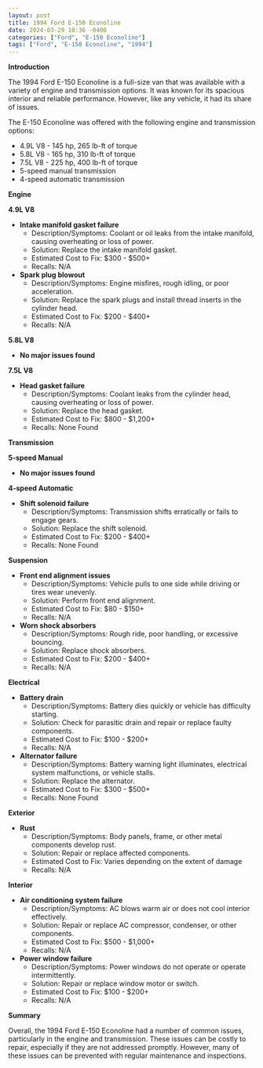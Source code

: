 ```yaml
---
layout: post
title: 1994 Ford E-150 Econoline
date: 2024-03-29 10:36 -0400
categories: ["Ford", "E-150 Econoline"]
tags: ["Ford", "E-150 Econoline", "1994"]
---
```

**Introduction**

The 1994 Ford E-150 Econoline is a full-size van that was available with a variety of engine and transmission options. It was known for its spacious interior and reliable performance. However, like any vehicle, it had its share of issues.

The E-150 Econoline was offered with the following engine and transmission options:

* 4.9L V8 - 145 hp, 265 lb-ft of torque
* 5.8L V8 - 165 hp, 310 lb-ft of torque
* 7.5L V8 - 225 hp, 400 lb-ft of torque
* 5-speed manual transmission
* 4-speed automatic transmission

**Engine**

**4.9L V8**

* **Intake manifold gasket failure**
    * Description/Symptoms: Coolant or oil leaks from the intake manifold, causing overheating or loss of power.
    * Solution: Replace the intake manifold gasket.
    * Estimated Cost to Fix: $300 - $500+
    * Recalls: N/A
* **Spark plug blowout**
    * Description/Symptoms: Engine misfires, rough idling, or poor acceleration.
    * Solution: Replace the spark plugs and install thread inserts in the cylinder head.
    * Estimated Cost to Fix: $200 - $400+
    * Recalls: N/A

**5.8L V8**

* **No major issues found**

**7.5L V8**

* **Head gasket failure**
    * Description/Symptoms: Coolant leaks from the cylinder head, causing overheating or loss of power.
    * Solution: Replace the head gasket.
    * Estimated Cost to Fix: $800 - $1,200+
    * Recalls: None Found

**Transmission**

**5-speed Manual**

* **No major issues found**

**4-speed Automatic**

* **Shift solenoid failure**
    * Description/Symptoms: Transmission shifts erratically or fails to engage gears.
    * Solution: Replace the shift solenoid.
    * Estimated Cost to Fix: $200 - $400+
    * Recalls: None Found

**Suspension**

* **Front end alignment issues**
    * Description/Symptoms: Vehicle pulls to one side while driving or tires wear unevenly.
    * Solution: Perform front end alignment.
    * Estimated Cost to Fix: $80 - $150+
    * Recalls: N/A
* **Worn shock absorbers**
    * Description/Symptoms: Rough ride, poor handling, or excessive bouncing.
    * Solution: Replace shock absorbers.
    * Estimated Cost to Fix: $200 - $400+
    * Recalls: N/A

**Electrical**

* **Battery drain**
    * Description/Symptoms: Battery dies quickly or vehicle has difficulty starting.
    * Solution: Check for parasitic drain and repair or replace faulty components.
    * Estimated Cost to Fix: $100 - $200+
    * Recalls: N/A
* **Alternator failure**
    * Description/Symptoms: Battery warning light illuminates, electrical system malfunctions, or vehicle stalls.
    * Solution: Replace the alternator.
    * Estimated Cost to Fix: $300 - $500+
    * Recalls: None Found

**Exterior**

* **Rust**
    * Description/Symptoms: Body panels, frame, or other metal components develop rust.
    * Solution: Repair or replace affected components.
    * Estimated Cost to Fix: Varies depending on the extent of damage
    * Recalls: N/A

**Interior**

* **Air conditioning system failure**
    * Description/Symptoms: AC blows warm air or does not cool interior effectively.
    * Solution: Repair or replace AC compressor, condenser, or other components.
    * Estimated Cost to Fix: $500 - $1,000+
    * Recalls: N/A
* **Power window failure**
    * Description/Symptoms: Power windows do not operate or operate intermittently.
    * Solution: Repair or replace window motor or switch.
    * Estimated Cost to Fix: $100 - $200+
    * Recalls: N/A

**Summary**

Overall, the 1994 Ford E-150 Econoline had a number of common issues, particularly in the engine and transmission. These issues can be costly to repair, especially if they are not addressed promptly. However, many of these issues can be prevented with regular maintenance and inspections.
